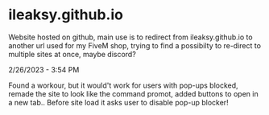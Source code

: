 # ileaksy.github.io


Website hosted on github, main use is to redirect from ileaksy.github.io to another url used for my FiveM shop, trying to find a possibilty to re-direct to multiple sites at once, maybe discord?

2/26/2023 - 3:54 PM

Found a workour, but it would't work for users with pop-ups blocked, remade the site to look like the command promot, added buttons to open in a new tab.. Before site load it asks user to disable pop-up blocker!

